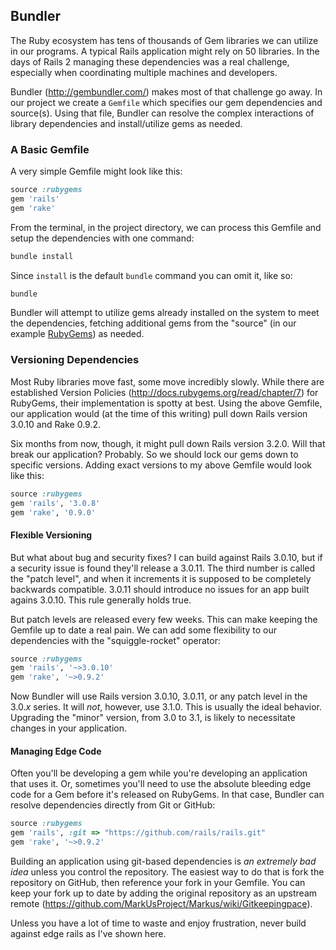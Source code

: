 ## Bundler

The Ruby ecosystem has tens of thousands of Gem libraries we can utilize in our programs. A typical Rails application might rely on 50 libraries. In the days of Rails 2 managing these dependencies was a real challenge, especially when coordinating multiple machines and developers.

Bundler (<http://gembundler.com/>) makes most of that challenge go away. In our project we create a `Gemfile` which specifies our gem dependencies and source(s). Using that file, Bundler can resolve the complex interactions of library dependencies and install/utilize gems as needed.

### A Basic Gemfile

A very simple Gemfile might look like this:

```ruby
source :rubygems
gem 'rails'
gem 'rake'
```

From the terminal, in the project directory, we can process this Gemfile and setup the dependencies with one command:

```bash
bundle install
```

Since `install` is the default `bundle` command you can omit it, like so:

```bash
bundle
```

Bundler will attempt to utilize gems already installed on the system to meet the dependencies, fetching additional gems from the "source" (in our example [RubyGems](http://rubygems.org/)) as needed.

### Versioning Dependencies

Most Ruby libraries move fast, some move incredibly slowly. While there are established Version Policies (<http://docs.rubygems.org/read/chapter/7>) for RubyGems, their implementation is spotty at best. Using the above Gemfile, our application would (at the time of this writing) pull down Rails version 3.0.10 and Rake 0.9.2. 

Six months from now, though, it might pull down Rails version 3.2.0. Will that break our application? Probably. So we should lock our gems down to specific versions. Adding exact versions to my above Gemfile would look like this:

```ruby
source :rubygems
gem 'rails', '3.0.8'
gem 'rake', '0.9.0'
```

#### Flexible Versioning

But what about bug and security fixes? I can build against Rails 3.0.10, but if a security issue is found they'll release a 3.0.11. The third number is called the "patch level", and when it increments it is supposed to be completely backwards compatible. 3.0.11 should introduce no issues for an app built agains 3.0.10. This rule generally holds true.

But patch levels are released every few weeks. This can make keeping the Gemfile up to date a real pain. We can add some flexibility to our dependencies with the "squiggle-rocket" operator:

```ruby
source :rubygems
gem 'rails', '~>3.0.10'
gem 'rake', '~>0.9.2'
```

Now Bundler will use Rails version 3.0.10, 3.0.11, or any patch level in the 3.0._x_ series. It will *not*, however, use 3.1.0. This is usually the ideal behavior. Upgrading the "minor" version, from 3.0 to 3.1, is likely to necessitate changes in your application.

#### Managing Edge Code

Often you'll be developing a gem while you're developing an application that uses it. Or, sometimes you'll need to use the absolute bleeding edge code for a Gem before it's released on RubyGems. In that case, Bundler can resolve dependencies directly from Git or GitHub:

```ruby
source :rubygems
gem 'rails', :git => "https://github.com/rails/rails.git"
gem 'rake', '~>0.9.2'
```

Building an application using git-based dependencies is *an extremely bad idea* unless you control the repository. The easiest way to do that is fork the repository on GitHub, then reference your fork in your Gemfile.  You can keep your fork up to date by adding the original repository as an upstream remote (<https://github.com/MarkUsProject/Markus/wiki/Gitkeepingpace>).

Unless you have a lot of time to waste and enjoy frustration, never build against edge rails as I've shown here.